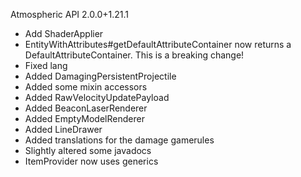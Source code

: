 Atmospheric API 2.0.0+1.21.1
- Add ShaderApplier
- EntityWithAttributes#getDefaultAttributeContainer now returns a DefaultAttributeContainer. This is a breaking change!
- Fixed lang
- Added DamagingPersistentProjectile
- Added some mixin accessors
- Added RawVelocityUpdatePayload
- Added BeaconLaserRenderer
- Added EmptyModelRenderer
- Added LineDrawer
- Added translations for the damage gamerules
- Slightly altered some javadocs
- ItemProvider now uses generics